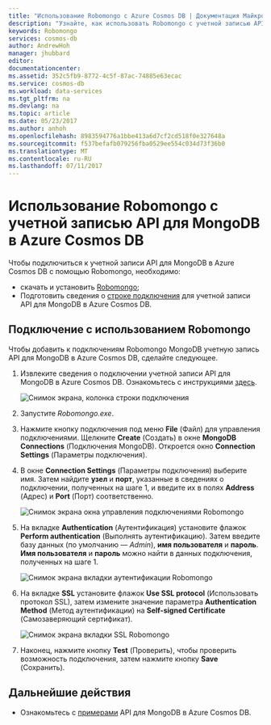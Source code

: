 ```yaml
---
title: "Использование Robomongo с Azure Cosmos DB | Документация Майкрософт"
description: "Узнайте, как использовать Robomongo с учетной записью API для MongoDB в Azure Cosmos DB."
keywords: Robomongo
services: cosmos-db
author: AndrewHoh
manager: jhubbard
editor: 
documentationcenter: 
ms.assetid: 352c5fb9-8772-4c5f-87ac-74885e63ecac
ms.service: cosmos-db
ms.workload: data-services
ms.tgt_pltfrm: na
ms.devlang: na
ms.topic: article
ms.date: 05/23/2017
ms.author: anhoh
ms.openlocfilehash: 8983594776a1bbe413a6d7cf2cd518f0e327648a
ms.sourcegitcommit: f537befafb079256fba0529ee554c034d73f36b0
ms.translationtype: MT
ms.contentlocale: ru-RU
ms.lasthandoff: 07/11/2017
---
```

# <a name="use-robomongo-with-an-azure-cosmos-db-api-for-mongodb-account"></a>Использование Robomongo с учетной записью API для MongoDB в Azure Cosmos DB
Чтобы подключиться к учетной записи API для MongoDB в Azure Cosmos DB с помощью Robomongo, необходимо:

* скачать и установить [Robomongo](https://robomongo.org/);
* Подготовить сведения о [строке подключения](connect-mongodb-account.md) для учетной записи API для MongoDB в Azure Cosmos DB.

## <a name="connect-using-robomongo"></a>Подключение с использованием Robomongo
Чтобы добавить к подключениям Robomongo MongoDB учетную запись API для MongoDB в Azure Cosmos DB, сделайте следующее.

1. Извлеките сведения о подключении учетной записи API для MongoDB в Azure Cosmos DB. Ознакомьтесь с инструкциями [здесь](connect-mongodb-account.md).

    ![Снимок экрана, колонка строки подключения](./media/mongodb-robomongo/connectionstringblade.png)
2. Запустите *Robomongo.exe*.

3. Нажмите кнопку подключения под меню **File** (Файл) для управления подключениями. Щелкните **Create** (Создать) в окне **MongoDB Connections** (Подключения MongoDB). Откроется окно **Connection Settings** (Параметры подключения).

4. В окне **Connection Settings** (Параметры подключения) выберите имя. Затем найдите **узел** и **порт**, указанные в сведениях о подключении, полученных на шаге 1, и введите их в полях **Address** (Адрес) и **Port** (Порт) соответственно.

    ![Снимок экрана окна управления подключениями Robomongo](./media/mongodb-robomongo/manageconnections.png)
5. На вкладке **Authentication** (Аутентификация) установите флажок **Perform authentication** (Выполнять аутентификацию). Затем введите базу данных (по умолчанию — *Admin*), **имя пользователя** и **пароль**.
**Имя пользователя** и **пароль** можно найти в данных подключения, полученных на шаге 1.

    ![Снимок экрана вкладки аутентификации Robomongo](./media/mongodb-robomongo/authentication.png)
6. На вкладке **SSL** установите флажок **Use SSL protocol** (Использовать протокол SSL), затем измените значение параметра **Authentication Method** (Метод аутентификации) на **Self-signed Certificate** (Самозаверяющий сертификат).

    ![Снимок экрана вкладки SSL Robomongo](./media/mongodb-robomongo/SSL.png)
7. Наконец, нажмите кнопку **Test** (Проверить), чтобы проверить возможность подключения, затем нажмите кнопку **Save** (Сохранить).

## <a name="next-steps"></a>Дальнейшие действия
* Ознакомьтесь с [примерами](mongodb-samples.md) API для MongoDB в Azure Cosmos DB.
